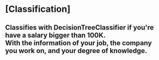 # [Classification]
## Classifies with DecisionTreeClassifier if you're have a salary bigger than 100K.<br>With the information of your job, the company you work on, and your degree of knowledge.
